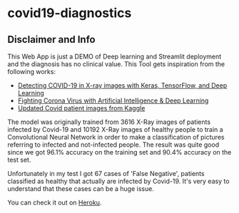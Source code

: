 # covid19-diagnostics

## Disclaimer and Info
This Web App is just a DEMO of Deep learning and Streamlit deployment and the diagnosis has no clinical value.
This Tool gets inspiration from the following works:
- [Detecting COVID-19 in X-ray images with Keras, TensorFlow, and Deep Learning](https://www.pyimagesearch.com/2020/03/16/detecting-covid-19-in-x-ray-images-with-keras-tensorflow-and-deep-learning/)
- [Fighting Corona Virus with Artificial Intelligence & Deep Learning](https://www.youtube.com/watch?v=_bDHOwASVS4)
- [Updated Covid patient images from Kaggle](https://www.kaggle.com/code/sana306/detection-of-covid-positive-cases-using-dl/data?select=COVID-19_Radiography_Dataset)

The model was originally trained from 3616 X-Ray images of patients infected by Covid-19 and 10192 X-Ray images of healthy people to train a Convolutional Neural Network in order to make a classification of pictures referring to infected and not-infected people.
The result was quite good since we got 96.1% accuracy on the training set and 90.4% accuracy on the test set.

Unfortunately in my test I got 67 cases of 'False Negative', patients classified as healthy that actually are infected by Covid-19. It's very easy to understand that these cases can be a huge issue.

You can check it out on [Heroku](https://covid19-positive-detection-cnn.herokuapp.com/).
